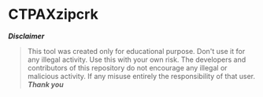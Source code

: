 # CTPAXzipcrk
*****Disclaimer*****
>This tool was created only for educational purpose.
>Don't use it for any illegal activity.
>Use this with your own risk.
>The developers and contributors of this repository do not encourage any illegal or malicious activity. 
>If any misuse entirely the responsibility of that user.
*****Thank you*****

